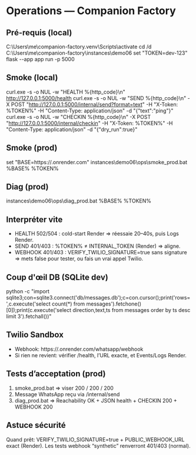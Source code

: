 # Operations — Companion Factory

## Pré-requis (local)


C:\Users\me\companion-factory\.venv\Scripts\activate
cd /d C:\Users\me\companion-factory\instances\demo06
set "TOKEN=dev-123"
flask --app app run -p 5000


## Smoke (local)


curl.exe -s -o NUL -w "HEALTH %{http_code}\n" http://127.0.0.1:5000/health
curl.exe -s -o NUL -w "SEND %{http_code}\n"   -X POST "http://127.0.0.1:5000/internal/send?format=text" -H "X-Token: %TOKEN%" -H "Content-Type: application/json" -d "{\"text\":\"ping\"}"
curl.exe -s -o NUL -w "CHECKIN %{http_code}\n" -X POST "http://127.0.0.1:5000/internal/checkin" -H "X-Token: %TOKEN%" -H "Content-Type: application/json" -d "{\"dry_run\":true}"


## Smoke (prod)

set "BASE=https://<service>.onrender.com"
instances\demo06\ops\smoke_prod.bat %BASE% %TOKEN%

## Diag (prod)

instances\demo06\ops\diag_prod.bat %BASE% %TOKEN%


## Interpréter vite
- HEALTH 502/504 : cold-start Render ⇒ réessaie 20–40s, puis Logs Render.
- SEND 401/403 : %TOKEN% ≠ INTERNAL_TOKEN (Render) ⇒ aligne.
- WEBHOOK 401/403 : VERIFY_TWILIO_SIGNATURE=true sans signature ⇒ mets false pour tester, ou fais un vrai appel Twilio.

## Coup d'œil DB (SQLite dev)

python -c "import sqlite3;con=sqlite3.connect('db/messages.db');c=con.cursor();print('rows=',c.execute('select count(*) from messages').fetchone()[0]);print(c.execute('select direction,text,ts from messages order by ts desc limit 3').fetchall())"

## Twilio Sandbox
- Webhook: https://<service>.onrender.com/whatsapp/webhook
- Si rien ne revient: vérifier /health, l’URL exacte, et Events/Logs Render.

## Tests d’acceptation (prod)
1) smoke_prod.bat ⇒ viser 200 / 200 / 200
2) Message WhatsApp reçu via /internal/send
3) diag_prod.bat ⇒ Reachability OK + JSON health + CHECKIN 200 + WEBHOOK 200

## Astuce sécurité
Quand prêt: VERIFY_TWILIO_SIGNATURE=true + PUBLIC_WEBHOOK_URL exact (Render). Les tests webhook “synthetic” renverront 401/403 (normal).